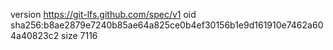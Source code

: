 version https://git-lfs.github.com/spec/v1
oid sha256:b8ae2879e7240b85ae64a825ce0b4ef30156b1e9d161910e7462a604a40823c2
size 7116
